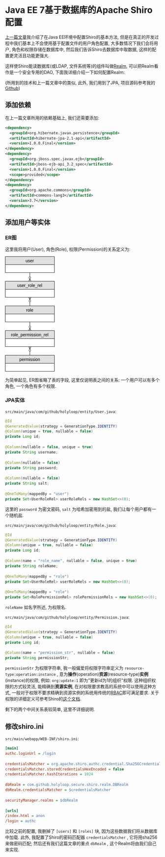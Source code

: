 # Java EE 7基于数据库的Apache Shiro配置

[上一篇文章](https://www.cnblogs.com/holyloop/p/8909336.html)我介绍了在Java EE环境中配置Shiro的基本方法, 但是在真正的开发过程中我们基本上不会使用基于配置文件的用户角色配置, 大多数情况下我们会将用户, 角色和权限存储在数据库中, 然后我们告诉Shiro去数据库中取数据, 这样的配置更灵活且功能更强大.

这样使Shiro能读数据库(或LDAP, 文件系统等)的组件叫做[Realm](https://shiro.apache.org/realm.html), 可以把Realm看作是一个安全专用的DAO, 下面我详细介绍一下如何配置Realm:

(所用到的技术和上一篇文章中的类似, 此外, 我们用到了JPA, 项目源码参考我的[Github](https://github.com/holyloop/javaee-example/tree/master/javaee-shiro-database))

## 添加依赖

在上一篇文章所用的依赖基础上, 我们还需要添加:

```xml
<dependency>
  <groupId>org.hibernate.javax.persistence</groupId>
  <artifactId>hibernate-jpa-2.1-api</artifactId>
  <version>1.0.0.Final</version>
</dependency>
<dependency>
  <groupId>org.jboss.spec.javax.ejb</groupId>
  <artifactId>jboss-ejb-api_3.2_spec</artifactId>
  <version>1.0.0.Final</version>
  <scope>provided</scope>
</dependency>
<dependency>
  <groupId>org.apache.commons</groupId>
  <artifactId>commons-lang3</artifactId>
  <version>3.7</version>
</dependency>
```

## 添加用户等实体

### ER图

这里我将用户(User), 角色(Role), 权限(Permission)的关系定义为:

![](image/er.png)

为简单起见, ER图省略了表的字段, 这里仅说明表之间的关系: 一个用户可以有多个角色, 一个角色有多个权限.

### JPA实体

`src/main/java/com/github/holyloop/entity/User.java`:

```java
@Id
@GeneratedValue(strategy = GenerationType.IDENTITY)
@Column(unique = true, nullable = false)
private Long id;

@Column(nullable = false, unique = true)
private String username;

@Column(nullable = false)
private String password;

@Column(nullable = false)
private String salt;

@OneToMany(mappedBy = "user")
private Set<UserRoleRel> userRoleRels = new HashSet<>(0);
```

这里的 `password` 为密文密码, `salt` 为哈希加密用到的盐, 我们让每个用户都有一个随机盐.

`src/main/java/com/github/holyloop/entity/Role.java`:

```java
@Id
@GeneratedValue(strategy = GenerationType.IDENTITY)
@Column(unique = true, nullable = false)
private Long id;

@Column(name = "role_name", nullable = false, unique = true)
private String roleName;

@OneToMany(mappedBy = "role")
private Set<UserRoleRel> userRoleRels = new HashSet<>(0);

@OneToMany(mappedBy = "role")
private Set<RolePermissionRel> rolePermissionRels = new HashSet<>(0);
```

`roleName` 如名字所述, 为权限名.

`src/main/java/com/github/holyloop/entity/Permission.java`:

```java
@Id
@GeneratedValue(strategy = GenerationType.IDENTITY)
@Column(unique = true, nullable = false)
private Long id;

@Column(name = "permission_str", nullable = false)
private String permissionStr;
```

`permissionStr` 为权限字符串, 我一般偏爱将权限字符串定义为 `resource-type:operation:instance` , 意为**操作**(operation)**资源**(resource-type)**实例**(instance)的权限, 例如: `org:update:1` 即为"更新id为1的组织"权限. 这种组织权限的方式较灵活, 能精确到**资源实例**, 在对权限要求教高的系统中可以使用这种方式, 一般对于权限不要求精确到资源实例的系统用传统的[RBAC](https://en.wikipedia.org/wiki/Role-based_access_control)即可满足要求. 关于权限的详细定义可参考Shiro的[这个文档](https://shiro.apache.org/permissions.html).

剩下的两个中间关系表较简单, 这里不详细说明.

## 修改shiro.ini

`src/main/webapp/WEB-INF/shiro.ini`:

```ini
[main]
authc.loginUrl = /login

credentialsMatcher = org.apache.shiro.authc.credential.Sha256CredentialsMatcher
credentialsMatcher.storedCredentialsHexEncoded = false
credentialsMatcher.hashIterations = 1024

dbRealm = com.github.holyloop.secure.shiro.realm.DBRealm
dbRealm.credentialsMatcher = $credentialsMatcher

securityManager.realms = $dbRealm

[urls]
/index.html = anon
/login = authc
```

比较之前的配置, 我删掉了 `[users]` 和 `[roles]` 块, 因为这些数据我们将从数据库中加载. 此外, 我配置了Shiro的密码匹配器 `credentialsMatcher` , 它将用sha256来做密码匹配; 然后还有我们这篇文章的重点 `dbRealm` , 这个Realm将由我们自己来实现.
